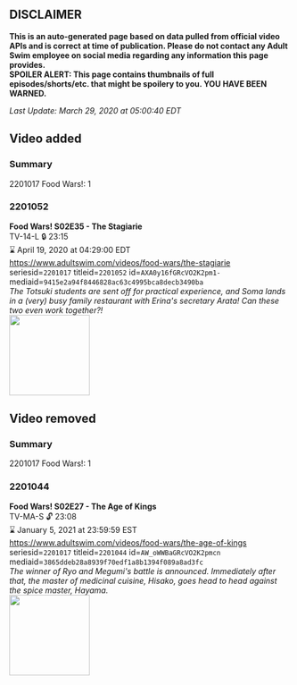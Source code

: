 ## DISCLAIMER
**This is an auto-generated page based on data pulled from official video APIs and is correct at time of publication. Please do not contact any Adult Swim employee on social media regarding any information this page provides.**  
**SPOILER ALERT: This page contains thumbnails of full episodes/shorts/etc. that might be spoilery to you. YOU HAVE BEEN WARNED.**  

_Last Update: March 29, 2020 at 05:00:40 EDT_
## Video added
### Summary
2201017 Food Wars!: 1  
### 2201052
**Food Wars! S02E35 - The Stagiarie**  
TV-14-L 🔒 23:15  
⌛ April 19, 2020 at 04:29:00 EDT  
https://www.adultswim.com/videos/food-wars/the-stagiarie  
seriesid=`2201017` titleid=`2201052` id=`AXA0y16fGRcVO2K2pm1-` mediaid=`9415e2a94f8446828ac63c4995bca8decb3490ba`  
_The Totsuki students are sent off for practical experience, and Soma lands in a (very) busy family restaurant with Erina's secretary Arata! Can these two even work together?!_  
<a href="https://media.cdn.adultswim.com/uploads/20200211/thumbnails/2_20211108242-FoodWars_035.jpg"><img src="https://media.cdn.adultswim.com/uploads/20200211/thumbnails/2_20211108242-FoodWars_035.jpg" height="144px" /></a>
## Video removed
### Summary
2201017 Food Wars!: 1  
### 2201044
**Food Wars! S02E27 - The Age of Kings**  
TV-MA-S 🔓 23:08  
⌛ January 5, 2021 at 23:59:59 EST  
https://www.adultswim.com/videos/food-wars/the-age-of-kings  
seriesid=`2201017` titleid=`2201044` id=`AW_oWWBaGRcVO2K2pmcn` mediaid=`3865ddeb28a8939f70edf1a8b1394f089a8ad3fc`  
_The winner of Ryo and Megumi's battle is announced. Immediately after that, the master of medicinal cuisine, Hisako, goes head to head against the spice master, Hayama._  
<a href="https://media.cdn.adultswim.com/uploads/20200127/thumbnails/2_201271352446-FoodWars_027.jpg"><img src="https://media.cdn.adultswim.com/uploads/20200127/thumbnails/2_201271352446-FoodWars_027.jpg" height="144px" /></a>
